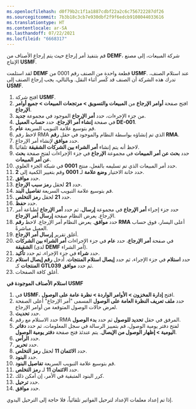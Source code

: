 ```yaml
---
ms.openlocfilehash: d0f79b2c1f1a1887cdbf22a2c6c756722287df26
ms.sourcegitcommit: 7b3b18c3cb7e930dbf2f9f6edcb9108044033616
ms.translationtype: HT
ms.contentlocale: ar-SA
ms.lasthandoff: 07/22/2021
ms.locfileid: "6668317"
---
```

قم بتنفيذ أمر إرجاع حيث يتم إرجاع الأصناف من **DEMF**، شركة المبيعات، إلى مصنع الإنتاج **USMF**.

لقد استلمت **DEMF** قطعة واحدة من الصنف رقم 0001 من **USMF**. عند استلام الصنف، تدرك هذه الشركة أن الصنف قد كُسر أثناء النقل. وبالتالي، يجب إرجاع الصنف إلى **USMF**.

1.  افتح شركة **USMF**.
2.  افتح صفحة **أوامر الإرجاع** من **المبيعات والتسويق > مرتجعات المبيعات > جميع أوامر الإرجاع**.
3.  من جزء الإجرءات، حدد **أمر الإرجاع** الموجود في مجموعة **جديد**.
4.  في صفحة **إنشاء أمر الإرجاع**، حدد **حساب العميل DE-001**.
5.  قم بتوسيع علامة التبويب السريعة **عام**.
6.  لاحظ رقم RMA الذي تم إنشاؤه بواسطة النظام والموجود في حقل **رقم RMA**.
7.  حدد **موافق** لإنشاء أمر الإرجاع.
8.  لاحظ أنه يتم إنشاء **أمر الشراء بين الشركات الشقيقة** تلقائياً.
9.  حدد **بحث عن أمر المبيعات** في مجموعة **الإرجاع** في جزء الإجراءات لفتح صفحة **بحث عن أمر المبيعات**.
10. حدد أمر المبيعات الذي تم تسليمه بالفعل، منتج **0001** في شبكة الجزء العلوي.
11. حدد خانة الاختيار **وضع علامة** لـ **0001** وقم بتغيير الكمية إلى **2**.
12. حدد **موافق**.
13. حدد **21** لحقل **رمز سبب الإرجاع**.
14. قم بتوسيع علامة التبويب السريعة **تفاصيل البند**.
15. حدد **21** لحقل **رمز التخلص**.
16. حدد **حفظ**.
17. حدد جزء إجراء **أمر الإرجاع** في مجموعة **إرسال**، ثم حدد **أمر الإرجاع** لطباعة أمر الإرجاع. يعرض النظام صفحة **إرسال أمر الإرجاع**.
18. حدد **موافق**. يعرض النظام أمر الإرجاع. لاحظ **رقم RMA** أعلى اليسار، فوق حساب العميل مباشرةً.
19. أغلق تقرير **إرسال أمر الإرجاع**.
20. في صفحة **أمر الإرجاع**، حدد **عام** في جزء الإجراءات **أمر الشراء بين الشركات الشقيقة** (لدى **DEMF** أمر الشراء).
21. حدد **شراء** في جزء الإجراء، ثم حدد **تأكيد**.
22. حدد **استلام** في جزء الإجراء، ثم حدد **إيصال استلام المنتجات**.    أدخل **رقم إيصال استلام المنتجات** كـ **GTL039** ثم حدد **موافق**.
23. أغلق كافة الصفحات.


**استلام الأصناف الموجودة في USMF**


1.  في **USMF**، افتح **إدارة المخزون > الأوامر الواردة > نظرة عامة على الوصول**.
1. حدد **ملف تعريف النظرة العامة على الوصول** المسمى "أمر الإرجاع" أعلى الصفحة لعرض حالات الوصول المتوقعة من أوامر الإرجاع.
1. حدد **تحديث**.
1. حدد الاستلام مع رقم RMA المرفق في حقل **تحديد للوصول** ثم حدد **بدء الوصول**.
1. لفتح دفتر يومية الوصول، قم بتمييز الرسالة في سجل المعلومات، ثم حدد **دفاتر اليومية > إظهار الوصول من الإيصال**. يتم عندئذ فتح صفحة **دفتر يومية الوصول**.
1. حدد **الرأس**.
1. حدد **تحرير**.
1. حدد **الائتمان 11** لحقل **رمز التخلص**.
1. حدد **البنود**.
1. قم بتوسيع علامة التبويب السريعة **تفاصيل البنود**.
1. حدد **الائتمان 11** لـ **رمز التخلص**.
1. كرر البنود المتبقية في الأمر، إن أمكن ذلك.
1. حدد **ترحيل**.
1. حدد **موافق**.

إذا تم إعداد معلمات الإعداد لترحيل الفواتير تلقائياً، فلا حاجة إلى الترحيل اليدوي. 
